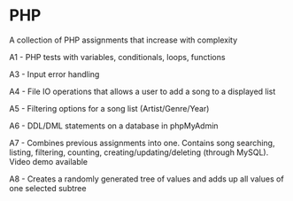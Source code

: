 # PHP
A collection of PHP assignments that increase with complexity

A1 - PHP tests with variables, conditionals, loops, functions

A3 - Input error handling

A4 - File IO operations that allows a user to add a song to a displayed list

A5 - Filtering options for a song list (Artist/Genre/Year)

A6 - DDL/DML statements on a database in phpMyAdmin

A7 - Combines previous assignments into one. Contains song searching, listing, filtering, counting, creating/updating/deleting (through MySQL). Video demo available

A8 - Creates a randomly generated tree of values and adds up all values of one selected subtree
